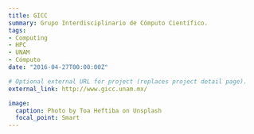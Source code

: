 ```yaml
---
title: GICC
summary: Grupo Interdisciplinario de Cómputo Científico.
tags:
- Computing
- HPC
- UNAM
- Cómputo
date: "2016-04-27T00:00:00Z"

# Optional external URL for project (replaces project detail page).
external_link: http://www.gicc.unam.mx/

image:
  caption: Photo by Toa Heftiba on Unsplash
  focal_point: Smart
---
```

